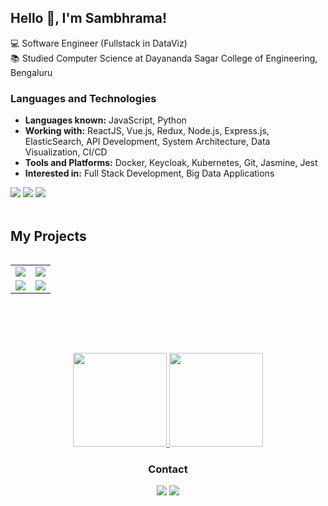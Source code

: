 
## Hello 👋, I'm Sambhrama!


💻 Software Engineer (Fullstack in DataViz)  <br>
📚 Studied Computer Science at Dayananda Sagar College of Engineering, Bengaluru

### Languages and Technologies
- **Languages known:** JavaScript, Python
- **Working with:** ReactJS, Vue.js, Redux, Node.js, Express.js, ElasticSearch, API Development, System Architecture, Data Visualization, CI/CD
- **Tools and Platforms:** Docker, Keycloak, Kubernetes, Git, Jasmine, Jest
- **Interested in:** Full Stack Development, Big Data Applications

<div>
    <img src="https://img.shields.io/badge/JavaScript-00599C?style=for-the-badge&logo=javascript&logoColor=white">
    <img src="https://img.shields.io/badge/ReactJS-00599C?style=for-the-badge&logo=react&logoColor=white">
    <img src="https://img.shields.io/badge/Python-00599C?style=for-the-badge&logo=python&logoColor=white">
</div>
&nbsp;

## My Projects
<table align="center">
 <table>
  <tr>
    <td>
      <a href="https://github.com/sambhrama24/deCrypt">
        <img src="https://github-readme-stats.vercel.app/api/pin/?username=sambhrama24&repo=deCrypt&bg_color=23282E&text_color=9f9f9f" />
      </a>
    </td>
    <td>
      <a href="https://github.com/vinubhat10/Dynamic_Gesture">
        <img src="https://github-readme-stats.vercel.app/api/pin/?username=vinubhat10&repo=Dynamic_Gesture&bg_color=23282E&text_color=9f9f9f" />
      </a>
    </td>
  </tr>
  <tr>
    <td>
      <a href="https://github.com/sambhrama24/Yotube-Transcript-Summarizer">
        <img src="https://github-readme-stats.vercel.app/api/pin/?username=sambhrama24&repo=Yotube-Transcript-Summarizer&bg_color=23282E&text_color=9f9f9f" />
      </a>
    </td>
    <td>
      <a href="https://github.com/sambhrama24/todo-list">
        <img src="https://github-readme-stats.vercel.app/api/pin/?username=sambhrama24&repo=todo-list&bg_color=23282E&text_color=9f9f9f" />
      </a>
    </td>
  </tr>
</table>

  
</table>

<br><br>


&nbsp;

<div align="center">
<a href="https://github.com/sambhrama24">
    <img height="150em" src="https://github-readme-stats.vercel.app/api/?username=sambhrama24&show_icons=true&title_color=52ade9&icon_color=2cbf6d&text_color=9f9f9f&bg_color=23282E"/>
    <img height="150em" src="https://github-readme-stats.vercel.app/api/top-langs/?username=sambhrama24&layout=compact&show_icons=true&title_color=52ade9&icon_color=2cbf6d&text_color=9f9f9f&bg_color=23282E"/>
</a>
</div>

<h3 align="center"> Contact</h3>

<div align="center">
    
<p align="center">
<a href = "https://www.linkedin.com/in/sambhramapatel"><img src="https://img.icons8.com/fluent/48/000000/linkedin.png"/></a>
<a href = "mailto:sambhramapatel@gmailcom"><img src="https://img.icons8.com/external-those-icons-lineal-color-those-icons/2x/external-Gmail-logos-and-brands-those-icons-lineal-color-those-icons.png"/></a>
</p>

<div>

</div>
</div>

